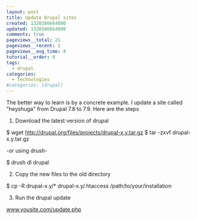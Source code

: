 ```yaml
---
layout: post
title: Update Drupal sites
created: 1320386664000
updated: 1320386664000
comments: true
pageviews__total: 21
pageviews__recent: 1
pageviews__avg_time: 8
tutorial__order: 0
tags:
  - drupal
categories:
  - Technologies
#categories: [drupal]
---
```

The better way to learn is by a concrete example. I update a site called "heyshuga" from Drupal 7.8 to 7.9. Here are the steps

<!--More-->

1. Download the latest version of drupal

$ wget http://drupal.org/files/projects/drupal-x.y.tar.gz
$ tar -zxvf drupal-x.y.tar.gz

-or using drush-

$ drush dl drupal

2. Copy the new files to the old directory

$ cp -R drupal-x.y/* drupal-x.y/.htaccess /path/to/your/installation


3. Run the drupal update

www.yousite.com/update.php
